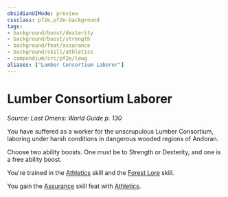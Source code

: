 ```yaml
---
obsidianUIMode: preview
cssclass: pf2e,pf2e-background
tags:
- background/boost/dexterity
- background/boost/strength
- background/feat/assurance
- background/skill/athletics
- compendium/src/pf2e/lowg
aliases: ["Lumber Consortium Laborer"]
---
```

# Lumber Consortium Laborer
*Source: Lost Omens: World Guide p. 130*  

You have suffered as a worker for the unscrupulous Lumber Consortium, laboring under harsh conditions in dangerous wooded regions of Andoran.

Choose two ability boosts. One must be to Strength or Dexterity, and one is a free ability boost.

You're trained in the [Athletics](/compendium/skills.md#Athletics) skill and the [Forest Lore](/compendium/skills.md#Lore) skill.

You gain the [Assurance](/compendium/feats/assurance.md) skill feat with [Athletics](/compendium/skills.md#Athletics).